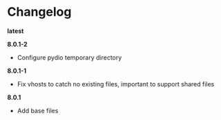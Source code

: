 # Changelog

**latest**

**8.0.1-2**
- Configure pydio temporary directory

**8.0.1-1**
- Fix vhosts to catch no existing files, important to support shared files

**8.0.1**
- Add base files
